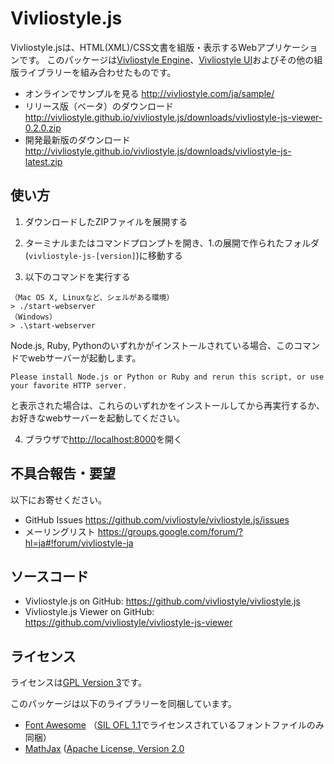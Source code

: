 # Vivliostyle.js

Vivliostyle.jsは、HTML(XML)/CSS文書を組版・表示するWebアプリケーションです。
このパッケージは[Vivliostyle Engine](https://github.com/vivliostyle/vivliostyle.js)、[Vivliostyle UI](https://github.com/vivliostyle/vivliostyle-js-viewer)およびその他の組版ライブラリーを組み合わせたものです。

- オンラインでサンプルを見る <http://vivliostyle.com/ja/sample/>
- リリース版（ベータ）のダウンロード <http://vivliostyle.github.io/vivliostyle.js/downloads/vivliostyle-js-viewer-0.2.0.zip>
- 開発最新版のダウンロード <http://vivliostyle.github.io/vivliostyle.js/downloads/vivliostyle-js-latest.zip>

## 使い方

1. ダウンロードしたZIPファイルを展開する

2. ターミナルまたはコマンドプロンプトを開き、1.の展開で作られたフォルダ(`vivliostyle-js-[version]`)に移動する

3. 以下のコマンドを実行する

  ```
  （Mac OS X, Linuxなど、シェルがある環境）
  > ./start-webserver
  （Windows）
  > .\start-webserver
  ```

  Node.js, Ruby, Pythonのいずれかがインストールされている場合、このコマンドでwebサーバーが起動します。

  ```
  Please install Node.js or Python or Ruby and rerun this script, or use your favorite HTTP server.
  ```
  と表示された場合は、これらのいずれかをインストールしてから再実行するか、お好きなwebサーバーを起動してください。

4. ブラウザで<http://localhost:8000>を開く

## 不具合報告・要望

以下にお寄せください。

- GitHub Issues <https://github.com/vivliostyle/vivliostyle.js/issues>
- メーリングリスト <https://groups.google.com/forum/?hl=ja#!forum/vivliostyle-ja>

## ソースコード

- Vivliostyle.js on GitHub: <https://github.com/vivliostyle/vivliostyle.js>
- Vivliostyle.js Viewer on GitHub: <https://github.com/vivliostyle/vivliostyle-js-viewer>

## ライセンス

ライセンスは[GPL Version 3](http://www.gnu.org/licenses/gpl.html)です。

このパッケージは以下のライブラリーを同梱しています。

- [Font Awesome](http://fontawesome.io/) （[SIL OFL 1.1](http://scripts.sil.org/OFL)でライセンスされているフォントファイルのみ同梱）
- [MathJax](https://www.mathjax.org/) ([Apache License, Version 2.0](http://cdn.mathjax.org/mathjax/2.0-latest/LICENSE)
